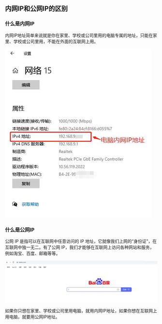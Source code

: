 ## 内网IP和公网IP的区别

### 什么是内网IP

内网IP地址简单来说就是你在家里、学校或公司里用的电脑专属的地址，只能在家里、学校或公司里用，不能在外面的互联网上用。

![image](./image/IP/1.jpg)

### 什么是公网IP

公网 IP 是指可以在互联网中任意访问的 IP 地址，它就像我们上网的“身份证”，在互联网中独一无二。有了公网 IP，我们才能够在互联网上访问各种网站和服务，例如淘宝、百度、邮箱等等。

![image](./image/IP/2.jpg)

如果你只想在家里、学校或公司里用电脑，就用内网IP地址，如果你想在互联网上用电脑，就要用公网IP地址。

